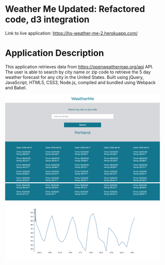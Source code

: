 # Weather Me Updated: Refactored code, d3 integration

Link to live application: https://hs-weather-me-2.herokuapp.com/


# Application Description


This application retrieves data from https://openweathermap.org/api API.  The user is able to search by city name or zip code to retrieve the 5 day weather forecast for any city in the United States.  Built using jQuery, JavaScript, HTML5, CSS3, Node.js, compiled and bundled using Webpack and Babel.

![Screenshot](./assets/screenshot.png)
![Screenshot](./assets/screenshot1.png)
